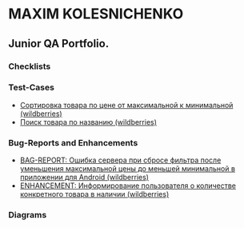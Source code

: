 # MAXIM KOLESNICHENKO
## Junior QA Portfolio.
### Checklists
### Test-Cases
- [Сортировка товара по цене от максимальной к минимальной (wildberries)](https://docs.google.com/document/d/141FZqUfcFfXXJhh3Ai31rV6eiCevC-sV/edit?usp=sharing&ouid=117765530174237180991&rtpof=true&sd=true)
- [Поиск товара по названию (wildberries)](https://docs.google.com/document/d/1o7OtOtUxpMFFmT4QtBD7up9TWBwk2oMK/edit?usp=sharing&ouid=117765530174237180991&rtpof=true&sd=true)
### Bug-Reports and Enhancements
- [BAG-REPORT: Ошибка сервера при сбросе фильтра после уменьшения максимальной цены до меньшей минимальной в приложении для Android (wildberries)](https://docs.google.com/spreadsheets/d/1Bn0gSGT0o3XfWZgLw9UrJvWnTWHvejck/edit?usp=sharing&ouid=117765530174237180991&rtpof=true&sd=true)
- [ENHANCEMENT: Информирование пользователя о количестве конкретного товара в наличии (wildberries)](https://docs.google.com/spreadsheets/d/1cl8r3Cvx1heY49BD18shJS8oEaTtdnSv/edit?usp=sharing&ouid=117765530174237180991&rtpof=true&sd=true)
### Diagrams
